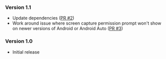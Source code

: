 <!--
    When adding new changelog entries, use [Issue #0] to link to issues and
    [PR #0] to link to pull requests. Then run:

        ./gradlew changelogUpdateLinks

    to update the actual links at the bottom of the file.
-->

### Version 1.1

* Update dependencies ([PR #2])
* Work around issue where screen capture permission prompt won't show on newer versions of Android or Android Auto ([PR #3])

### Version 1.0

* Initial release

<!-- Do not manually edit the lines below. Use `./gradlew changelogUpdateLinks` to regenerate. -->
[PR #2]: https://github.com/chenxiaolong/MirrorMobile/pull/2
[PR #3]: https://github.com/chenxiaolong/MirrorMobile/pull/3
